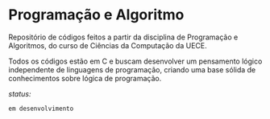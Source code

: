 # Programação e Algoritmo

Repositório de códigos feitos a partir da disciplina de Programação e Algoritmos, do curso de Ciências da Computação da UECE.

Todos os códigos estão em C e buscam desenvolver um pensamento lógico independente de linguagens de programação, criando uma base sólida de conhecimentos sobre lógica de programação.

*status:*
```
em desenvolvimento
```
